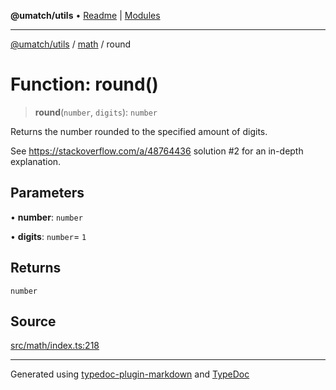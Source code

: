 **@umatch/utils** • [Readme](../../index.md) \| [Modules](../../modules.md)

***

[@umatch/utils](../../modules.md) / [math](../index.md) / round

# Function: round()

> **round**(`number`, `digits`): `number`

Returns the number rounded to the specified amount of digits.

See https://stackoverflow.com/a/48764436 solution #2 for an
in-depth explanation.

## Parameters

• **number**: `number`

• **digits**: `number`= `1`

## Returns

`number`

## Source

[src/math/index.ts:218](https://github.com/umatch-oficial/utils/blob/1c5b195/src/math/index.ts#L218)

***

Generated using [typedoc-plugin-markdown](https://www.npmjs.com/package/typedoc-plugin-markdown) and [TypeDoc](https://typedoc.org/)
